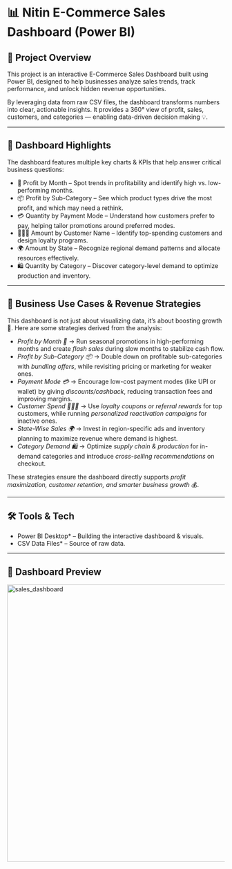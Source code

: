# 📊 Nitin E-Commerce Sales Dashboard (Power BI)

## 🚀 Project Overview
This project is an interactive E-Commerce Sales Dashboard built using Power BI, designed to help businesses analyze sales trends, track performance, and unlock hidden revenue opportunities.  

By leveraging data from raw CSV files, the dashboard transforms numbers into clear, actionable insights. It provides a 360° view of profit, sales, customers, and categories — enabling data-driven decision making 💡.  

---

## 📌 Dashboard Highlights
The dashboard features multiple key charts & KPIs that help answer critical business questions:

- 📅 Profit by Month – Spot trends in profitability and identify high vs. low-performing months.  
- 📦 Profit by Sub-Category – See which product types drive the most profit, and which may need a rethink.  
- 💳 Quantity by Payment Mode – Understand how customers prefer to pay, helping tailor promotions around preferred modes.  
- 🧑‍🤝‍🧑 Amount by Customer Name – Identify top-spending customers and design loyalty programs.  
- 🌍 Amount by State – Recognize regional demand patterns and allocate resources effectively.  
- 🛍️ Quantity by Category – Discover category-level demand to optimize production and inventory.  

---

## 🎯 Business Use Cases & Revenue Strategies
This dashboard is not just about visualizing data, it’s about boosting growth 🚀. Here are some strategies derived from the analysis:

- *Profit by Month 📅* → Run seasonal promotions in high-performing months and create *flash sales* during slow months to stabilize cash flow.  
- *Profit by Sub-Category 📦* → Double down on profitable sub-categories with *bundling offers*, while revisiting pricing or marketing for weaker ones.  
- *Payment Mode 💳* → Encourage low-cost payment modes (like UPI or wallet) by giving *discounts/cashback*, reducing transaction fees and improving margins.  
- *Customer Spend 🧑‍🤝‍🧑* → Use *loyalty coupons or referral rewards* for top customers, while running *personalized reactivation campaigns* for inactive ones.  
- *State-Wise Sales 🌍* → Invest in region-specific ads and inventory planning to maximize revenue where demand is highest.  
- *Category Demand 🛍️* → Optimize *supply chain & production* for in-demand categories and introduce *cross-selling recommendations* on checkout.  

These strategies ensure the dashboard directly supports *profit maximization, customer retention, and smarter business growth* 💰.

---

## 🛠️ Tools & Tech
- Power BI Desktop* – Building the interactive dashboard & visuals.  
- CSV Data Files* – Source of raw data.  
    

---

## 📸 Dashboard Preview
<img width="1154" height="642" alt="sales_dashboard" src="https://github.com/user-attachments/assets/00ffea86-b485-4ea3-94fe-a2fd0fef46a2" />

